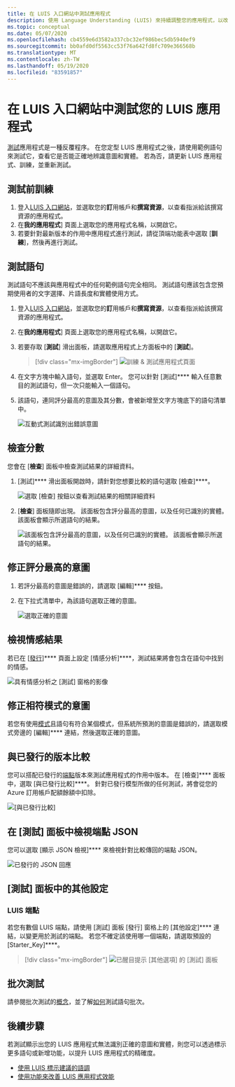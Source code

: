 ```yaml
---
title: 在 LUIS 入口網站中測試應用程式
description: 使用 Language Understanding (LUIS) 來持續調整您的應用程式，以改善應用程式及提升其語言理解能力。
ms.topic: conceptual
ms.date: 05/07/2020
ms.openlocfilehash: cb4559e6d3582a337cbc32ef986bec5db5940ef9
ms.sourcegitcommit: bb0afd0df5563cc53f76a642fd8fc709e366568b
ms.translationtype: MT
ms.contentlocale: zh-TW
ms.lasthandoff: 05/19/2020
ms.locfileid: "83591857"
---
```

# <a name="test-your-luis-app-in-the-luis-portal"></a>在 LUIS 入口網站中測試您的 LUIS 應用程式

[測試](luis-concept-test.md)應用程式是一種反覆程序。 在您定型 LUIS 應用程式之後，請使用範例語句來測試它，查看它是否能正確地辨識意圖和實體。 若為否，請更新 LUIS 應用程式、訓練，並重新測試。

<!-- anchors for H2 name changes -->
<a name="train-your-app"></a>
<a name="test-your-app"></a>
<a name="access-the-test-page"></a>
<a name="luis-interactive-testing"></a>

## <a name="train-before-testing"></a>測試前訓練

1. 登入[LUIS 入口網站](https://www.luis.ai)，並選取您的**訂**用帳戶和**撰寫資源**，以查看指派給該撰寫資源的應用程式。
1. 在**我的應用程式**] 頁面上選取您的應用程式名稱，以開啟它。
1. 若要針對最新版本的作用中應用程式進行測試，請從頂端功能表中選取 [**訓練**]，然後再進行測試。

## <a name="test-an-utterance"></a>測試語句

測試語句不應該與應用程式中的任何範例語句完全相同。 測試語句應該包含您預期使用者的文字選擇、片語長度和實體使用方式。

1. 登入[LUIS 入口網站](https://www.luis.ai)，並選取您的**訂**用帳戶和**撰寫資源**，以查看指派給該撰寫資源的應用程式。
1. 在**我的應用程式**] 頁面上選取您的應用程式名稱，以開啟它。

1. 若要存取 [**測試**] 滑出面板，請選取應用程式上方面板中的 [**測試**]。

    > [!div class="mx-imgBorder"]
    > ![訓練 & 測試應用程式頁面](./media/luis-how-to-interactive-test/test.png)

1. 在文字方塊中輸入語句，並選取 Enter。 您可以針對 [測試]**** 輸入任意數目的測試語句，但一次只能輸入一個語句。

1. 該語句，連同評分最高的意圖及其分數，會被新增至文字方塊底下的語句清單中。

    ![互動式測試識別出錯誤意圖](./media/luis-how-to-interactive-test/test-weather-1.png)

## <a name="inspect-score"></a>檢查分數

您會在 [**檢查**] 面板中檢查測試結果的詳細資料。

1. [測試]**** 滑出面板開啟時，請針對您想要比較的語句選取 [檢查]****。

    ![選取 [檢查] 按鈕以查看測試結果的相關詳細資料](./media/luis-how-to-interactive-test/inspect.png)

1. [**檢查**] 面板隨即出現。 該面板包含評分最高的意圖，以及任何已識別的實體。 該面板會顯示所選語句的結果。

    ![該面板包含評分最高的意圖，以及任何已識別的實體。 該面板會顯示所選語句的結果。](./media/luis-how-to-interactive-test/inspect-panel.png)

## <a name="correct-top-scoring-intent"></a>修正評分最高的意圖

1. 若評分最高的意圖是錯誤的，請選取 [編輯]**** 按鈕。

1.  在下拉式清單中，為該語句選取正確的意圖。

    ![選取正確的意圖](./media/luis-how-to-interactive-test/intent-select.png)

## <a name="view-sentiment-results"></a>檢視情感結果

若已在 [[發行](luis-how-to-publish-app.md#enable-sentiment-analysis)]**** 頁面上設定 [情感分析]****，測試結果將會包含在語句中找到的情感。

![具有情感分析之 [測試] 窗格的影像](./media/luis-how-to-interactive-test/sentiment.png)

## <a name="correct-matched-patterns-intent"></a>修正相符模式的意圖

若您有使用[模式](luis-concept-patterns.md)且語句有符合某個模式，但系統所預測的意圖是錯誤的，請選取模式旁邊的 [編輯]**** 連結，然後選取正確的意圖。

## <a name="compare-with-published-version"></a>與已發行的版本比較

您可以搭配已發行的[端點](luis-glossary.md#endpoint)版本來測試應用程式的作用中版本。 在 [檢查]**** 面板中，選取 [與已發行比較]****。 針對已發行模型所做的任何測試，將會從您的 Azure 訂用帳戶配額餘額中扣除。

![[與已發行比較]](./media/luis-how-to-interactive-test/inspect-panel-compare.png)

## <a name="view-endpoint-json-in-test-panel"></a>在 [測試] 面板中檢視端點 JSON
您可以選取 [顯示 JSON 檢視]**** 來檢視針對比較傳回的端點 JSON。

![已發行的 JSON 回應](./media/luis-how-to-interactive-test/inspect-panel-compare-json.png)

## <a name="additional-settings-in-test-panel"></a>[測試] 面板中的其他設定

### <a name="luis-endpoint"></a>LUIS 端點

若您有數個 LUIS 端點，請使用 [測試] 面板 [發行] 窗格上的 [其他設定]**** 連結，以變更用於測試的端點。 若您不確定該使用哪一個端點，請選取預設的 [Starter_Key]****。

> [!div class="mx-imgBorder"]
> ![已醒目提示 [其他選項] 的 [測試] 面板](media/luis-how-to-interactive-test/additional-settings-v3-settings.png)


## <a name="batch-testing"></a>批次測試
請參閱批次測試的[概念](luis-concept-batch-test.md)，並了解[如何](luis-how-to-batch-test.md)測試語句批次。

## <a name="next-steps"></a>後續步驟

若測試顯示出您的 LUIS 應用程式無法識別正確的意圖和實體，則您可以透過標示更多語句或新增功能，以提升 LUIS 應用程式的精確度。

* [使用 LUIS 標示建議的語調](luis-how-to-review-endpoint-utterances.md)
* [使用功能來改善 LUIS 應用程式效能](luis-how-to-add-features.md)
